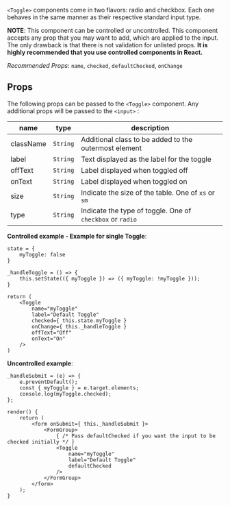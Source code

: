 `<Toggle>` components come in two flavors: radio and checkbox. Each one behaves in the same manner as their respective standard input type.

**NOTE**: This component can be controlled or uncontrolled. This component accepts any prop that you may want to add, which are applied to the input. The only drawback is that there is not validation for unlisted props. **It is highly recommended that you use controlled components in React.**

_Recommended Props_: `name`, `checked`, `defaultChecked`, `onChange`

## Props

The following props can be passed to the `<Toggle>` component. Any additional props will be passed to the `<input>` :

| name      | type     | description                                               |
| --------- | -------- | --------------------------------------------------------- |
| className | `String` | Additional class to be added to the outermost element     |
| label     | `String` | Text displayed as the label for the toggle                |
| offText   | `String` | Label displayed when toggled off                          |
| onText    | `String` | Label displayed when toggled on                           |
| size      | `String` | Indicate the size of the table. One of `xs` or `sm`       |
| type      | `String` | Indicate the type of toggle. One of `checkbox` or `radio` |

**Controlled example - Example for single Toggle**:

```
state = {
    myToggle: false
}

_handleToggle = () => {
    this.setState(({ myToggle }) => ({ myToggle: !myToggle }));
}

return (
    <Toggle
        name="myToggle"
        label="Default Toggle"
        checked={ this.state.myToggle }
        onChange={ this._handleToggle }
        offText="Off"
        onText="On"
    />
)
```

**Uncontrolled example**:

```
_handleSubmit = (e) => {
    e.preventDefault();
    const { myToggle } = e.target.elements;
    console.log(myToggle.checked);
};

render() {
    return (
        <form onSubmit={ this._handleSubmit }>
            <FormGroup>
                { /* Pass defaultChecked if you want the input to be checked initially */ }
                <Toggle
                    name="myToggle"
                    label="Default Toggle"
                    defaultChecked
                />
            </FormGroup>
        </form>
    );
}
```
